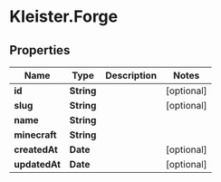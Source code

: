 # Kleister.Forge

## Properties

Name | Type | Description | Notes
------------ | ------------- | ------------- | -------------
**id** | **String** |  | [optional] 
**slug** | **String** |  | [optional] 
**name** | **String** |  | 
**minecraft** | **String** |  | 
**createdAt** | **Date** |  | [optional] 
**updatedAt** | **Date** |  | [optional] 


